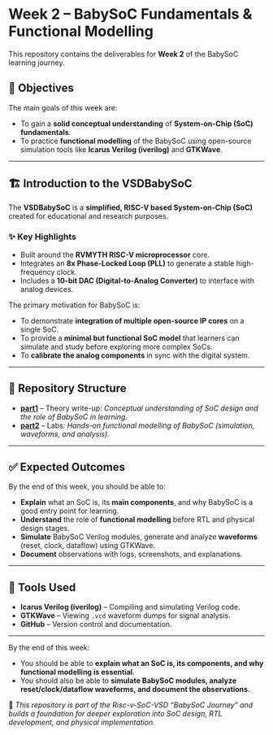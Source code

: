 # Week 2 – BabySoC Fundamentals & Functional Modelling

This repository contains the deliverables for **Week 2** of the BabySoC learning journey.  

## 🎯 Objectives
The main goals of this week are:
- To gain a **solid conceptual understanding** of **System-on-Chip (SoC) fundamentals**.  
- To practice **functional modelling** of the BabySoC using open-source simulation tools like **Icarus Verilog (iverilog)** and **GTKWave**.  

---

## 🏗️ Introduction to the VSDBabySoC
The **VSDBabySoC** is a **simplified, RISC-V based System-on-Chip (SoC)** created for educational and research purposes.  

### ✨ Key Highlights
- Built around the **RVMYTH RISC-V microprocessor** core.  
- Integrates an **8x Phase-Locked Loop (PLL)** to generate a stable high-frequency clock.  
- Includes a **10-bit DAC (Digital-to-Analog Converter)** to interface with analog devices.  

The primary motivation for BabySoC is:
- To demonstrate **integration of multiple open-source IP cores** on a single SoC.  
- To provide a **minimal but functional SoC model** that learners can simulate and study before exploring more complex SoCs.  
- To **calibrate the analog components** in sync with the digital system.  

---

## 📂 Repository Structure
- **[part1](./part1/)** – Theory write-up: *Conceptual understanding of SoC design and the role of BabySoC in learning.*  
- **[part2](./part2/)** – Labs: *Hands-on functional modelling of BabySoC (simulation, waveforms, and analysis).*  

---

## ✅ Expected Outcomes
By the end of this week, you should be able to:
- **Explain** what an SoC is, its **main components**, and why BabySoC is a good entry point for learning.  
- **Understand** the role of **functional modelling** before RTL and physical design stages.  
- **Simulate** BabySoC Verilog modules, generate and analyze **waveforms** (reset, clock, dataflow) using GTKWave.  
- **Document** observations with logs, screenshots, and explanations.  

---

## 🔧 Tools Used
- **Icarus Verilog (iverilog)** – Compiling and simulating Verilog code.  
- **GTKWave** – Viewing `.vcd` waveform dumps for signal analysis.  
- **GitHub** – Version control and documentation.  

---
By the end of this week:
- You should be able to **explain what an SoC is, its components, and why functional modelling is essential**.  
- You should also be able to **simulate BabySoC modules, analyze reset/clock/dataflow waveforms, and document the observations**.

📌 *This repository is part of the Risc-v-SoC-VSD “BabySoC Journey” and builds a foundation for deeper exploration into SoC design, RTL development, and physical implementation.*



